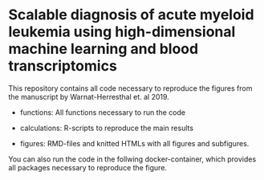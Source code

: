 # Scalable diagnosis of acute myeloid leukemia using high-dimensional machine learning and blood transcriptomics

This repository contains all code necessary to reproduce the figures from the manuscript by Warnat-Herresthal et. al 2019. 

- functions: All functions necessary to run the code

- calculations: R-scripts to reproduce the main results

- figures: RMD-files and knitted HTMLs with all figures and subfigures. 


You can also run the code in the follwing docker-container, which provides all packages necessary to reproduce the figure. 
